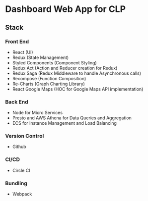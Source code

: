 # Dashboard Web App for CLP

## __Stack__

### Front End
* React (UI)
* Redux (State Management)
* Styled Components (Component Styling)
* Redux Act (Action and Reducer creation for Redux)
* Redux Saga (Redux Middleware to handle Asynchronous calls)
* Recompose (Function Composition)
* Re-Charts (Graph Charting Library)
* React Google Maps (HOC for Google Maps API implementation)

### Back End
* Node for Micro Services
* Presto and AWS Athena for Data Queries and Aggregation
* ECS for Instance Management and Load Balancing

### Version Control
* Github

### CI/CD
* Circle CI

### Bundling
* Webpack